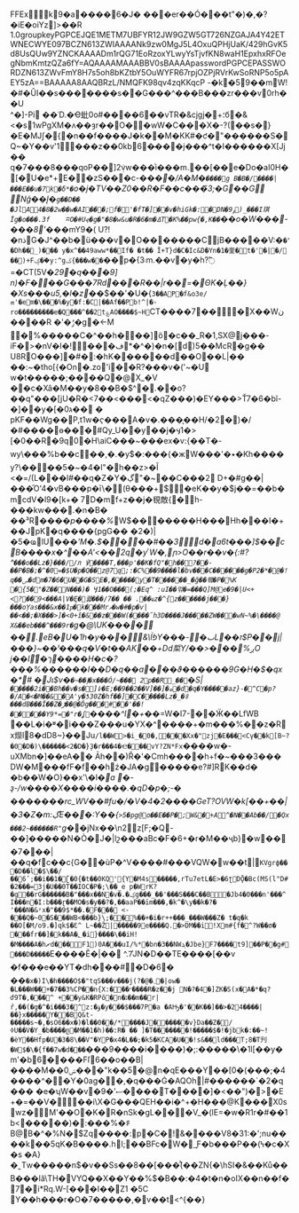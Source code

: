 FFEx        k  9�a����6�J�	���er��Ó���t"�)�,�?�iE�oiYz]>��R<?xml version="1.0" encoding="UTF-8"?>
<records><ver>1.0</ver><record><type>groupkey</type><provider>PGPCE</provider><identifier>JQE1METM7UBFYR12JW9GZW5GT726NZGAJA4Y42ETWNECWYE097BC</identifier><name>ZN613ZW</name><blob>IAAAANk9zw0MgJ5L4OxuQPHjUaK/429hGvK5d8UsQUw9YZNCKAAAADm1rQG71EoRzoxYLwyYsTjvfKN8waH1EpxhxRFOegNbmKmtzQZa6fY=</blob><data>AQAAAAMAAABBV0sBAAAA</data></record><record><type>password</type><provider>PGPCE</provider><identifier>PASSWORD</identifier><name>ZN613ZW</name><blob>vFmY8H7s5oh8bKZtbY5OuWYFR67rpjOZPjRVrKwSoRNP5o5pAEY5zA==</blob><data>BAAAAA8AAQBRzL/NMQFK98qv4zqKKqcP</data></record></records>
-�k�59��mW!
�#�ȖI��s�������s��G���^���B���zr���v0rh��U	
^�]-Pi ��˓D.�Ҽ蚍0o#����6��vTR�&cjgj�+؛б�&<�s1wPgXM�ʌ��ȝr��О��wW�C���X�-?(��s�}�E�MJʃ�{�n��f����J�k��M�KK#�ƈ�"������S�Q~�Y��v'1���z��0kb6�̴���j���^t�I������X[Jj��	q�7 ���8���qoP��]2ܲvw���ͨi ���m.��[��e�Do�aI0H�[�U�e*+E��zS���c-��*��/A�M�`����g
B�B�/����|���E��u�7k� δ*�`o�j�TV��Z0��R�Ϝ��c���̃3;�G��G	Nģ��Į�`g��D�� �Jl A4�8�2w��w�AI���;f�'�fT�]��v�hiGk�:�DN�9ۄ)_���I琪Їg�o���.3f	ʭO�#Uҿ�g�"�8�w&u�R�6�m� ߡT�K%��pw{�,K��`��o�W���-���8'*���mY9�(	U?!�nذG�J^��b�ü���v�O�������CjB�����V:�`�ެ�Dh��_)���
y�x^��49aww*��If�
�t��
Ĭ +T}d�C�Ic&D�Yn�1�奎�t�'�|�/ ��)+Fݤ��۬y:^gݢ{���w��`��p�{3܃m.��v�y�h?߱=�CT(5V�*29�q���9]
n)�F���G���7Rd���R��|r��=�ΘK�Ļ��}�Xs���u5,�l�z*��$��'�U�{`3��AP�f&o3e/ܗ'�em� \���%�y�f:�C|��Af��Pb!^|�-ro���������e� Q���^��2t؏AO����$~H`CT����7���X��Wن����R
�'�ݱ�g�<-M �%�����C�^��h���]ö�c��_R�1,SX@j���-iF�>�nV�I�!���ف*�^�)�n�[d)5��McR�g��
U8RO���]�#�:�hK������d��O��L|�� ��:~�tho[{�On�.zo'i��R?���v�('~�U
w�t�����;����Q�@X_�V
��c�Xȃ�M��y�8��B�$^�.��o?��q"���[jU�R�<7��<���<�qZ���)�EY���>Ť7�6�bĩ-�]��y�[�0ג�� 
�
pKF��Wg��P,t1w�ҁ���A�v�.���̨��H/�2�)�/�#����ѳ���׺#Qy_U��y��j�ӌ1�>[�0��R�9q0֋�H\aiC���~���ex�v:{��T�-wy\���%b��ϲ��,�.�y$�:���{�жW���'�٭�Kh����
y?\����5�~�4�l"�h��z>�Ĭ
<�=/(L���l#��q�Ζ�Y�ڲ"�~��C���2	D+�#g��|���֞O'4�vB���р�ī\�(θ���+$�eK��y�$j��=��b�mcdV�l9�[k+�
7D�mf+z��j�覒敵{�h-���kw���.�n�B�
��³R_����p����%_W$�������H���Hh���I�+��JpK�q����{pgG��
�2�)|�5�ҩlU���*'M�.$����#��3d�a6t���]$��cB����x�^��A\'<��2q�y ͥW�,ր>O��r��v� {:#?^`���o��Lz�}���//л
℣����T,���p'��K�fQ"�h��?��-��P�B�;�^�0=�$U�p�Q��z@7q;:�C%��9����l�bv���C������g�P2�*�@�!q��ݭ�dm�7�6�U��G�SE�,�����y� T������_�ğ��뫸�P�%K	�{5�"�Z��N��� )�
Ӷ1��O���(;�Eq^
:uI��앆�=���Q]M@e�9�|U<+<?��9<���A|V�Ę�궯���/7��	�� .��ҩz�^{z������j���}���o۪Yas���&x��1ҏ�k���Mrވ�w�#�p�v|��<��;�X���>]�<0+ǐ�&��z���W(����̑h3D����J�����ZW���wN~%�\����@
X&��eb���^���9r�`g�@\UK���� ��.eB�U�1h�y���&\݊ĺפY���-�ٮL��ז\$P��j|���}~��ˡ���q�V�t��AK��+Dd梊Y/��>���%ږO
j��I͗�ך����H�c�?���%������I��D�q��a���ϑ������9G�H�$�qx�*#
�Jι$v�`�~��إ�x���Ó/~���
2p��R_��`�S|`�����2i��Bh��v�s�]߇�E;��9��2��V]��]�ە�d�q�Y�����az}-�^C�p?�/A�<�M��&�A'y�ƾ30Z�hf��]�C�����Lz�_�ꗚ ���dB���Ĭ��Z�ڑ��@�Ďg���#��'��!�����Ү9*=�"r�ʆ`����^I�+*��=W�I7-��Ӝ��LfWB ��L�i�ʶ�i���Z���u�YX�^����+�m���%��z�Rх爃l8�dD8~}��Ju`/l��W>�i_�0�,���Xx�"zj�E���<Cү��k[B~?�0�D�)\������<2�D�}Ҙ�r���4�Ҽ���vY?ZN*Fx`����w�-uXMbn�]��eA��	Āh��)Ȓ�'�Cmh����h+f�~���3���
DW�M���fF�f��hź�JA�g֙�����e?#]RK��d�	�b��W�O}��x'\�l�*a	�-ҙ-/w����X����i����.�qD�p�;-� �������rc_WV��#fu�/�V�4�2����GeT?OVW�k[��+��|�3�Ζ�m:ڲE���:Y��\{`>5�pg@o��E��P�;W&�+A^�N��Ab��/�Qx���2~������R"`g*��jNx��\n2z[F;�Q-��]�����N�Ò�J�|lշ���aBc�F�6+�r�M��ҷb}�w���7���|��q�fc��c{G��ùP�^V����#���VQW�w��t|`KVgrф���D��l�$\��/��6ʽ;��i��1�ʗ�0{�t��0KQ'{Y�M4s�����,rTu7etL�E>�6ʈDǬ�Bc(MS(l"D#�2���=3j�U��0T��IOC�P�;\��_e p�WrK?�g��rG������B�"���x��N�v�.�ؼg���_��'���S���C��B�Jb4�0���n'���^I���n�I:b���ɽ��MO�s�y��?�,��aaP��īm���,�k^�\y��k�?�	'���N�&ʸx�"��9$*��.�F��� <-���Q�~0�S���WB<���b}\;��%��+�i�r++���_���W���Z�
t�q�k
��O[�M/o9.�]qk$�Ԑ^
L~��Ž|�����9e����Q.�>DM��i!Xm#{f�^?W��σ� ���fr��]֤�k��A�؂�i}����\��iH!�M����A�hޗd���F1)0A���uI/%*�bn�3��NWܓ�Jbe}F7����t9]��P��g#���D�����`E����Ӗ�|�� ^.7̍JΝ�D��TE����[��v �f���e��YT�dh�ؗ��#�D�6�	��`�x�)I\�h��� �O$�"tqS���v���j(?�@�܆�|o w�
�L���W��+�7��3%CP��n{X:�΀��״����R�z��j
N�? �4�]ZK�S(x�A�*�q?ժ9T�,���^ +��y&K�RPŏ�n�ג��m��r|ȓ,��(�g�^�i���3�^z:�ۋ�y���$���7P�a
� AԢ�'��K��]��>�24����|��}x�����Y��BQ&t-�����s~�,�sO6��x�)�l��0��/*����J������v}Da��Z�/ߦU��V�Y_�b����ը�M��1�h)��:R� �� ]�T�������!�����$�!�jbk�:��~!�ѐY��Hfp�U�3�8\��V"�YP�x4�L��;�k5�KCA�U��!s&��ld���T;8�T刋�W$�\�{f��7w�d���`���9����i����)�;:�����\�1l[��y�m'�b6� ���Fſ6��o��B|����M��ݾ0���"k��5�@n�qE���Y��[0�(���;�4����^��Y�0ag��,�q���Ġ�AQΟh|#������`�2�q���
�e�ʮW��v�9�'ޟ����T����]�<��")�>�E
+�=��V���i\X�G���QEH��i�^+�H���@K���X0swz�M'��Oׂ�K�R�nSk�gL���V_�(lE=�w�R1r�#��1b<�����)�:���%�ꌭB@B�^�%N�$Zq����:p�C�!&����V8�31:�';nu����k��5qK�B����.hI;��BFc�W�_̟F�b ���P��(Ϟ�c�X�s �A}�˾Tw�����n$�v��Ss��8��[���(ͪ��ZN{�\hSI�&��Ků��B���Iӑ\TH�VYQ��X��Y��%$�B��:�4�t�n�oIX��n��f�7�i*Rq.W-[���I��Z1
�5C
Y��h���r�O�7�����,�v��t<^{��}